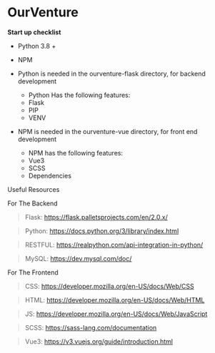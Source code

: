 <h1>OurVenture</h1>

**Start up checklist**

- Python 3.8 +
- NPM

- Python is needed in the ourventure-flask directory, for backend development
    - Python Has the following features:
    - Flask
    - PIP
    - VENV

- NPM is needed in the ourventure-vue directory, for front end development
    - NPM has the following features:
    - Vue3
    - SCSS
    - Dependencies

Useful Resources

For The Backend

> Flask: https://flask.palletsprojects.com/en/2.0.x/ 

> Python: https://docs.python.org/3/library/index.html

> RESTFUL: https://realpython.com/api-integration-in-python/ 

> MySQL: https://dev.mysql.com/doc/ 


For The Frontend

> CSS: https://developer.mozilla.org/en-US/docs/Web/CSS

> HTML: https://developer.mozilla.org/en-US/docs/Web/HTML 

> JS: https://developer.mozilla.org/en-US/docs/Web/JavaScript

> SCSS: https://sass-lang.com/documentation 

> Vue3: https://v3.vuejs.org/guide/introduction.html 
